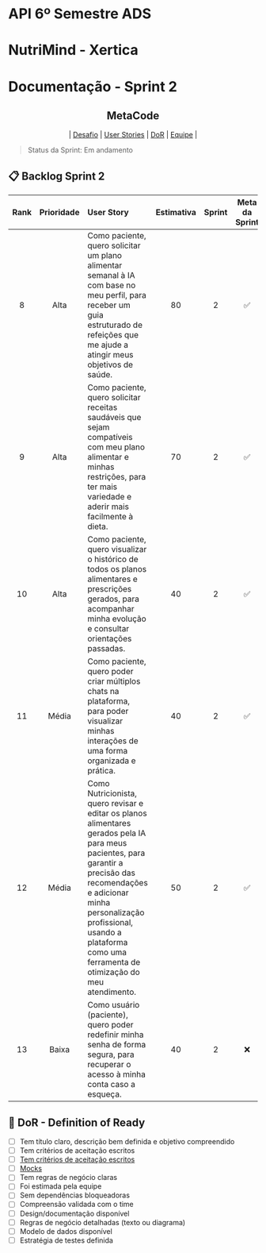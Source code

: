 
# API 6º Semestre ADS

# NutriMind - Xertica

# Documentação - Sprint 2

<p align="center">
      <h2 align="center"> MetaCode</h2>
</p>

<p align="center">
  | <a href ="#desafio"> Desafio</a>  |
  <a href ="#us"> User Stories</a>  |   
  <a href ="#dor">DoR</a>  |
  <a href ="#equipe"> Equipe</a> |
</p>

> Status da Sprint: Em andamento

## 📋 Backlog Sprint 2 <a id="us"></a>

| Rank | Prioridade | User Story | Estimativa | Sprint | Meta da Sprint |
| :--: | :---: | :--- | :---: | :---: | :---: |
| 8 | Alta | Como paciente, quero solicitar um plano alimentar semanal à IA com base no meu perfil, para receber um guia estruturado de refeições que me ajude a atingir meus objetivos de saúde. | 80 | 2 | ✅ |
| 9 | Alta | Como paciente, quero solicitar receitas saudáveis que sejam compatíveis com meu plano alimentar e minhas restrições, para ter mais variedade e aderir mais facilmente à dieta. | 70 | 2 | ✅ |
| 10 | Alta | Como paciente, quero visualizar o histórico de todos os planos alimentares e prescrições gerados, para acompanhar minha evolução e consultar orientações passadas. | 40 | 2 | ✅ |
| 11 | Média | Como paciente, quero poder criar múltiplos chats na plataforma, para poder visualizar minhas interações de uma forma organizada e prática. | 40 | 2 | ✅ |
| 12 | Média | Como Nutricionista, quero revisar e editar os planos alimentares gerados pela IA para meus pacientes, para garantir a precisão das recomendações e adicionar minha personalização profissional, usando a plataforma como uma ferramenta de otimização do meu atendimento. | 50 | 2 | ✅ |
| 13 | Baixa | Como usuário (paciente), quero poder redefinir minha senha de forma segura, para recuperar o acesso à minha conta caso a esqueça. | 40 | 2 | ❌ |

## 🏅 DoR - Definition of Ready <a id="dor"></a>

- [ ] Tem título claro, descrição bem definida e objetivo compreendido
- [ ] Tem critérios de aceitação escritos
- [ ] [Tem critérios de aceitação escritos](../)
- [ ] [Mocks](../../imgs/)
- [ ] Tem regras de negócio claras
- [ ] Foi estimada pela equipe
- [ ] Sem dependências bloqueadoras
- [ ] Compreensão validada com o time
- [ ] Design/documentação disponível
- [ ] Regras de negócio detalhadas (texto ou diagrama)
- [ ] Modelo de dados disponível
- [ ] Estratégia de testes definida

<span id="equipe">
